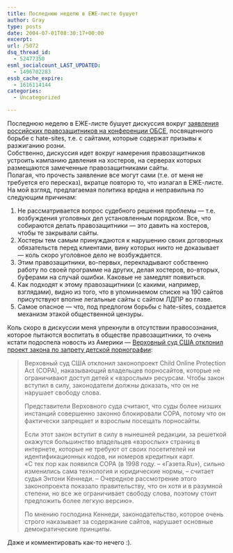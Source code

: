 ```yaml
---
title: Последнюю неделю в ЕЖЕ-листе бушует
author: Gray
type: posts
date: 2004-07-01T08:30:17+00:00
excerpt:
url: /5072
dsq_thread_id:
  - 52477350
esml_socialcount_LAST_UPDATED:
  - 1496702283
essb_cache_expire:
  - 1616114144
categories:
  - Uncategorized

---
```








Последнюю неделю в ЕЖЕ-листе бушует дискуссия вокруг <a href="http://www.hro.org/actions/nazi/2004/06/23-2.php" target="_blank">заявления российских правозащитников на конференции ОБСЕ</a>, посвященного борьбе с hate-sites, т.е. с сайтами, которые содержат призывы к разжиганию розни.  
Собственно, дискуссия идет вокруг намерения правозащитников устроить кампанию давления на хостеров, на серверах которых размещаются замеченные правозащитниками сайты.  
Полагая, что прочесть заявление все могут сами (т.е. от меня не требуется его пересказ), вкратце повторю то, что излагал в ЕЖЕ-листе. На мой взгляд, предлагаемая политика вредна и неправильна по следующим причинам:  
1. Не рассматривается вопрос судебного решения проблемы &#8212; т.е. возбуждения уголовных дел установленным порядком. Все, что собираются делать правозащитники &#8212; это давить на хостеров, чтобы те закрывали сайты.  
2. Хостеры тем самым принуждаются к нарушению своих договорных обязательств перед клиентами, вину которых никто не доказывает &#8212; коль скоро уголовное дело не возбуждается.  
3. Этим правозащитники, во-первых, перекладывают собственно работу по своей программе на других, делая хостеров, во-вторых, буферами на случай ошибки. Каковые не замедлят появиться.  
4. Как подходят к этому правозащитники (с какими, например, взглядами), видно из того, что в упоминаемом списке на 190 сайтов присутствуют вполне легальные сайты с сайтом ЛДПР во главе.  
5. Самое опасное &#8212; что, под предлогом борьбы с hate-sites, создается механизм этакой общественной цензуры.

Коль скоро в дискуссии меня упрекнули в отсутствии правосознания, которое пытаются воспитать в обществе правозащитники, то очень кстати подоспела новость из Америки &#8212; <a href="http://www.gazeta.ru/2004/07/01/oa_125691.shtml" target="_blank">Верховный суд США отклонил проект закона по запрету детской порнографии</a>:

> Верховный суд США отклонил законопроект Child Online Protection Act (COPA), наказывающий владельцев порносайтов, которые не ограничивают доступ детей к &laquo;взрослым&raquo; ресурсам. Чтобы закон вступил в силу, законодатели должны доказать, что он не нарушает свободу слова.
> 
> Представители Верховного суда считают, что суды более низших инстанций совершенно законно блокировали COPA, потому что он фактически запрещает и взрослым посещать порносайты.
> 
> Если этот закон вступит в силу в нынешней редакции, за решеткой окажутся большинство владельцев &laquo;взрослых&raquo; страниц в интернете, которые не требуют от своих посетителей ни идентификационных кодов, ни номеров кредитных карт.  
> &laquo;С тех пор как появился СOPA (в 1998 году. &#8211; &laquo;Газета.Ru&raquo;), сильно изменились сама технология и юридические нормы, &#8211; считает судья Энтони Кеннеди. &#8211; Очередное рассмотрение этого законопроекта показало правительству, что он хотя и в разумной степени, но все же ограничивает свободу слова, поэтому стоит предложить более легкую версию&raquo;.
> 
> По мнению господина Кеннеди, законодательство, которое очень строго наказывает за содержание сайтов, нарушает основные демократические принципы. 

Даже и комментировать как-то нечего :).